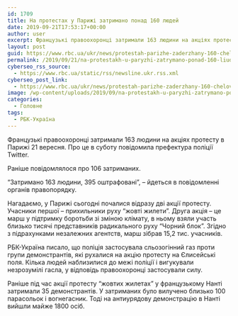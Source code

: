 ```yaml
---
id: 1709
title: На протестах у Парижі затримано понад 160 людей
date: 2019-09-21T17:53:17+00:00
author: user
excerpt: Французькі правоохоронці затримали 163 людини на акціях протесту в Парижі 21 вересня. Про це в суботу повідомила префектура поліції Twitter. Раніше...
layout: post
guid: https://www.rbc.ua/ukr/news/protestah-parizhe-zaderzhany-160-chelovek-1569087244.html
permalink: /2019/09/21/na-protestakh-u-paryzhi-zatrymano-ponad-160-liudey/
cyberseo_rss_source:
  - https://www.rbc.ua/static/rss/newsline.ukr.rss.xml
cyberseo_post_link:
  - https://www.rbc.ua/ukr/news/protestah-parizhe-zaderzhany-160-chelovek-1569087244.html
image: /wp-content/uploads/2019/09/na-protestakh-u-paryzhi-zatrymano-ponad-160-liudey.jpg
categories:
  - Головне
tags:
  - РБК-Україна
---
```

Французькі правоохоронці затримали 163 людини на акціях протесту в Парижі 21 вересня. Про це в суботу повідомила префектура поліції Twitter.

Раніше повідомлялося про 106 затриманих.

&#8220;Затримано 163 людини, 395 оштрафовані&#8221;, &#8211; йдеться в повідомленні органів правопорядку.

Нагадаємо, у Парижі сьогодні почалися відразу дві акції протесту. Учасники першої &#8211; прихильники руху &#8220;жовті жилети&#8221;. Друга акція &#8211; це марш у підтримку боротьби зі зміною клімату, в ньому взяли участь близько тисячі представників радикального руху &#8220;Чорний блок&#8221;. Згідно з підрахунками незалежних агентств, марш зібрав 15,2 тис. учасників.

РБК-Україна писало, що поліція застосувала сльозогінний газ проти групи демонстрантів, які рухалися на акцію протесту на Єлисейські поля. Кілька людей наблизилися до межі поліції і вигукували незрозумілі гасла, у відповідь правоохоронці застосували силу.

Раніше під час акції протесту &#8220;жовтих жилетах&#8221; у французькому Нанті затримали 35 демонстрантів. У затриманих було вилучено близько 100 парасольок і вогнегасник. Тоді на антиурядову демонстрацію в Нанті вийшли майже 1800 осіб.